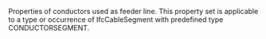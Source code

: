 Properties of conductors used as feeder line. This property set is applicable to a type or occurrence of IfcCableSegment with predefined type CONDUCTORSEGMENT.

